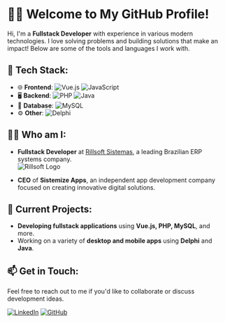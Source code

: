 # 👨‍💻 Welcome to My GitHub Profile!

Hi, I'm a **Fullstack Developer** with experience in various modern technologies. I love solving problems and building solutions that make an impact! Below are some of the tools and languages I work with.

## 🚀 Tech Stack:
- 🌐 **Frontend**: ![Vue.js](https://img.shields.io/badge/Vue.js-35495E?style=for-the-badge&logo=vue.js&logoColor=4FC08D) ![JavaScript](https://img.shields.io/badge/JavaScript-F7DF1E?style=for-the-badge&logo=javascript&logoColor=black)
- 🖥️ **Backend**: ![PHP](https://img.shields.io/badge/PHP-777BB4?style=for-the-badge&logo=php&logoColor=white) ![Java](https://img.shields.io/badge/Java-007396?style=for-the-badge&logo=java&logoColor=white)
- 💾 **Database**: ![MySQL](https://img.shields.io/badge/MySQL-4479A1?style=for-the-badge&logo=mysql&logoColor=white)
- ⚙️ **Other**: ![Delphi](https://img.shields.io/badge/Delphi-EE1F35?style=for-the-badge&logo=delphi&logoColor=white)

## 👨‍🏫 Who am I:
- **Fullstack Developer** at [Rillsoft Sistemas](https://www.rillsoft.com.br), a leading Brazilian ERP systems company.  
  ![Rillsoft Logo](https://www.rillsoft.com.br/logo.png)
  
- **CEO** of **Sistemize Apps**, an independent app development company focused on creating innovative digital solutions.

## 💼 Current Projects:
- **Developing fullstack applications** using **Vue.js, PHP, MySQL**, and more.
- Working on a variety of **desktop and mobile apps** using **Delphi** and **Java**.

## 📫 Get in Touch:
Feel free to reach out to me if you'd like to collaborate or discuss development ideas.

[![LinkedIn](https://img.shields.io/badge/LinkedIn-0077B5?style=for-the-badge&logo=linkedin&logoColor=white)](https://www.linkedin.com) [![GitHub](https://img.shields.io/badge/GitHub-181717?style=for-the-badge&logo=github&logoColor=white)](https://github.com/yourusername)
